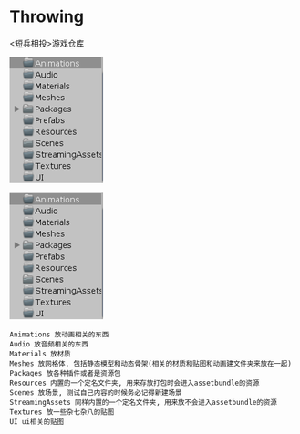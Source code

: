 # Throwing
&lt;短兵相投>游戏仓库



![folder arrange](https://github.com/SpadeSe/Throwing/raw/master/image/image-20200609090802678.png) 

![folder arrange](image/image-20200609090802678.png)

```
Animations 放动画相关的东西
Audio 放音频相关的东西
Materials 放材质
Meshes 放网格体, 包括静态模型和动态骨架(相关的材质和贴图和动画建文件夹来放在一起)
Packages 放各种插件或者是资源包
Resources 内置的一个定名文件夹, 用来存放打包时会进入assetbundle的资源
Scenes 放场景, 测试自己内容的时候务必记得新建场景
StreamingAssets 同样内置的一个定名文件夹, 用来放不会进入assetbundle的资源
Textures 放一些杂七杂八的贴图
UI ui相关的贴图
```

